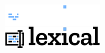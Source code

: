 <center>

![Lexical](./logo-dark-mode.svg#gh-dark-mode-only)
![Lexical](./logo-light-mode.svg#gh-light-mode-only)

</center>
